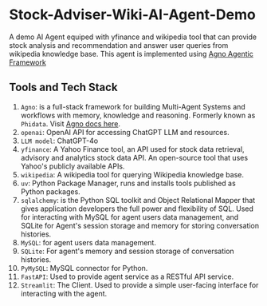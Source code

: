 # Stock-Adviser-Wiki-AI-Agent-Demo

A demo AI Agent equiped with yfinance and wikipedia tool that can provide stock analysis and recommendation and answer user queries from wikipedia knowledge base. This agent is implemented using [Agno Agentic Framework](https://docs.agno.com/)

## Tools and Tech Stack

1. `Agno`: is a full-stack framework for building Multi-Agent Systems and workflows with memory, knowledge and reasoning. Formerly known as `Phidata`. Visit [Agno docs here](https://docs.agno.com/introduction).
2. `openai`: OpenAI API for accessing ChatGPT LLM and resources.
3. `LLM model`: ChatGPT-4o
4. `yfinance`: A Yahoo Finance tool, an API used for stock data retrieval, advisory and analytics stock data API. An open-source tool that uses Yahoo's publicly available APIs.
5. `wikipedia`: A wikipedia tool for querying Wikipedia knowledge base.
6. `uv`: Python Package Manager, runs and installs tools published as Python packages.
7. `sqlalchemy`: is the Python SQL toolkit and Object Relational Mapper that gives application developers the full power and flexibility of SQL. Used for interacting with MySQL for agent users data management, and SQLite for Agent's session storage and memory for storing conversation histories.
8. `MySQL`: for agent users data management.
9. `SQLite`: For agent's memory and session storage of conversation histories.
10. `PyMySQL`: MySQL connector for Python.
11. `FastAPI`: Used to provide agent service as a RESTful API service.
12. `Streamlit`: The Client. Used to provide a simple user-facing interface for interacting with the agent.

